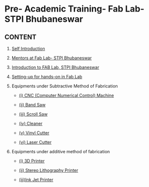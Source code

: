 # Pre- Academic Training- Fab Lab- STPI Bhubaneswar

## CONTENT  

1. [Self Introduction](selfintroduction.md)
2. [Mentors at Fab Lab- STPI Bhubaneswar](mentors.md)


3. [Introduction to FAB Lab, STPI Bhubaneswar](intro-to-fab-lab.md)

4. [Setting-up for hands-on in Fab Lab](setting-up.md)

5. Equipments under Subtractive Method of Fabrication
    - [(i) CNC (Computer Numerical Control) Machine](cnc.md)
    - [(ii) Band Saw](band-saw.md)

    - [(iii) Scroll Saw](scroll-saw.md)

    - [(iv) Cleaner](cleaner.md)

    - [(v) Vinyl Cutter](vinyl-cutter.md)

    - [(vi) Laser Cutter](laser-cutter.md)

6. Equipments under additive method of fabrication

    - [(i) 3D Printer](3d-printer.md)

    - [(ii) Stereo Lithography Printer](stereolithographyprinter.md)

    - [(iii)Ink Jet Printer](inkjetprinter.md)
















